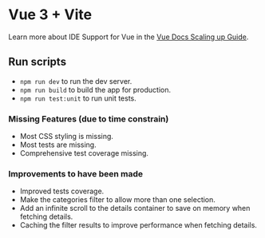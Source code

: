 # Vue 3 + Vite
Learn more about IDE Support for Vue in the [Vue Docs Scaling up Guide](https://vuejs.org/guide/scaling-up/tooling.html#ide-support).

## Run scripts
- `npm run dev` to run the dev server.
- `npm run build` to build the app for production.
- `npm run test:unit` to run unit tests.

### Missing Features (due to time constrain)
- Most CSS styling is missing.
- Most tests are missing.
- Comprehensive test coverage missing.

### Improvements to have been made
- Improved tests coverage.
- Make the categories filter to allow more than one selection.
- Add an infinite scroll to the details container to save on memory when fetching details.
- Caching the filter results to improve performance when fetching details.
